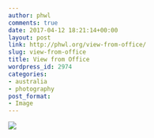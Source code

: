 ```yaml
---
author: phwl
comments: true
date: 2017-04-12 18:21:14+00:00
layout: post
link: http://phwl.org/view-from-office/
slug: view-from-office
title: View from Office
wordpress_id: 2974
categories:
- australia
- photography
post_format:
- Image
---
```


[![](http://phwl.org/wp-content/uploads/2017/04/IMG_9416.jpg)](http://phwl.org/wp-content/uploads/2017/04/IMG_9416.jpg)
